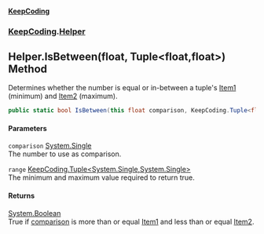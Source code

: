 #### [KeepCoding](index.md 'index')
### [KeepCoding](KeepCoding.md 'KeepCoding').[Helper](KeepCoding_Helper.md 'KeepCoding.Helper')
## Helper.IsBetween(float, Tuple&lt;float,float&gt;) Method
Determines whether the number is equal or in-between a tuple's [Item1](KeepCoding_Tuple_T__Item1.md 'KeepCoding.Tuple&lt;T&gt;.Item1') (minimum) and [Item2](KeepCoding_Tuple_T1_T2__Item2.md 'KeepCoding.Tuple&lt;T1,T2&gt;.Item2') (maximum).  
```csharp
public static bool IsBetween(this float comparison, KeepCoding.Tuple<float,float> range);
```
#### Parameters
<a name='KeepCoding_Helper_IsBetween(float_KeepCoding_Tuple_float_float_)_comparison'></a>
`comparison` [System.Single](https://docs.microsoft.com/en-us/dotnet/api/System.Single 'System.Single')  
The number to use as comparison.
  
<a name='KeepCoding_Helper_IsBetween(float_KeepCoding_Tuple_float_float_)_range'></a>
`range` [KeepCoding.Tuple&lt;](KeepCoding_Tuple_T1_T2_.md 'KeepCoding.Tuple&lt;T1,T2&gt;')[System.Single](https://docs.microsoft.com/en-us/dotnet/api/System.Single 'System.Single')[,](KeepCoding_Tuple_T1_T2_.md 'KeepCoding.Tuple&lt;T1,T2&gt;')[System.Single](https://docs.microsoft.com/en-us/dotnet/api/System.Single 'System.Single')[&gt;](KeepCoding_Tuple_T1_T2_.md 'KeepCoding.Tuple&lt;T1,T2&gt;')  
The minimum and maximum value required to return true.
  
#### Returns
[System.Boolean](https://docs.microsoft.com/en-us/dotnet/api/System.Boolean 'System.Boolean')  
True if [comparison](KeepCoding_Helper_IsBetween(float_KeepCoding_Tuple_float_float_).md#KeepCoding_Helper_IsBetween(float_KeepCoding_Tuple_float_float_)_comparison 'KeepCoding.Helper.IsBetween(float, KeepCoding.Tuple&lt;float,float&gt;).comparison') is more than or equal [Item1](KeepCoding_Tuple_T__Item1.md 'KeepCoding.Tuple&lt;T&gt;.Item1') and less than or equal [Item2](KeepCoding_Tuple_T1_T2__Item2.md 'KeepCoding.Tuple&lt;T1,T2&gt;.Item2').
